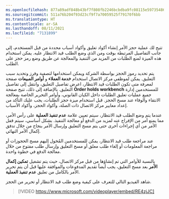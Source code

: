 ```yaml
---
ms.openlocfilehash: 877a89adf848b43bf7f808fb2246bcbdba9fc08115e5973548606d4258899b0d
ms.sourcegitcommit: 511a76b204f93d23cf9f7a70059525f79170f6bb
ms.translationtype: HT
ms.contentlocale: ar-SA
ms.lasthandoff: 08/11/2021
ms.locfileid: "7131899"
---
```

تتيح لك عملية حجز الأمر إنشاء أكواد تعليق وأكواد أسباب محددة من قبل المستخدم، إلى جانب التفاصيل المرتبطة بوقت ومن الذي وضع الطلب قيد الانتظار عليه. يمكن استخدام هذه الميزة لمنع الطلبات من المزيد من التنفيذ والمعالجة عن طريق وضع رمز حجز على الطلب.

يتم تحديد رموز الحجز بواسطة الشركة ويمكن استخدامها لتصفية وفرز وتحديد سبب التعليق. يمكن لموظفي مركز الاتصال استخدام **خدمة العملاء** و **أوامر المبيعات** صفحة لمعرفة متى تكون الطلبات قيد الانتظار، اعرض تفاصيل التعليق، وانتقل إلى تفاصيل التعليق. بالإضافة إلى ذلك، تتيح صفحة **Order holds workbench** للمستخدمين إدارة جميع عمليات تعليق الطلبات داخل الكيان القانوني، وأوامر التحرير الخاصة بمعالجة الانتقاء والوفاء عند مسح الحجز. قبل استخدام ميزة حجز الطلبات، يجب عليك التأكد من إعداد معايير مركز الاتصال ذات الصلة، وأكواد الحجز، وأكواد الأسباب. 

عندما يتم وضع الطلب قيد الانتظار، سيتم تعيين علامة **عدم تنفيذ العملية** على رأس الأمر، مما يمنع أمر من الإفراج عنه لمزيد من الدفع أو معالجة التنفيذ. بشكل أساسي، سيتم قفل الأمر من أي إجراءات أخرى حتى يتم مسح التعليق وإرسال الأمر بنجاح من خلال تدفق إكمال الأمر النهائي. 

عند مراجعة طلب قيد الانتظار، يمكن للمستخدمين المُخول إليهم مسح الحجوزات أو مراجعة المعلومات أو إلغاء طلب معلق أو مسح التعليق وإرسال طلب مفتوح من خلال معالجة الدفع في خطوة واحدة. 

بالنسبة للأوامر التي تم إنشاؤها من قبل مركز الاتصال، حيث يتم تشغيل **تمكين إكمال الأمر** بعد مسح التعليق، يجب أيضاً تقديم المدفوعات والموافقة عليها قبل أن يتم تحرير الأمر بالكامل من تعليق **عدم تنفيذ العملية**.

شاهد الفيديو التالي للتعرف على كيفية وضع طلب قيد الانتظار أو تحرير من الحجز. 

 > [!VIDEO https://www.microsoft.com/videoplayer/embed/RE4zjJC]
